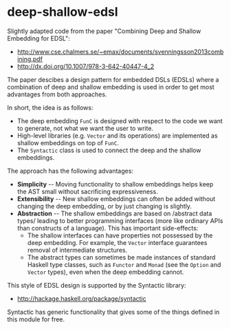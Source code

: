 deep-shallow-edsl
=================

Slightly adapted code from the paper "Combining Deep and Shallow Embedding for EDSL":

  * <http://www.cse.chalmers.se/~emax/documents/svenningsson2013combining.pdf>
  * <http://dx.doi.org/10.1007/978-3-642-40447-4_2>

The paper descibes a design pattern for embedded DSLs (EDSLs) where a combination of deep and shallow embedding is used in order to get most advantages from both approaches.

In short, the idea is as follows:

  * The deep embedding `FunC` is designed with respect to the code we want to generate, not what we want the user to write.
  * High-level libraries (e.g. `Vector` and its operations) are implemented as shallow embeddings on top of `FunC`.
  * The `Syntactic` class is used to connect the deep and the shallow embeddings.

The approach has the following advantages:

  * **Simplicity**    -- Moving functionality to shallow embeddings helps keep the AST small without sacrificing expressiveness.
  * **Extensibility** -- New shallow embeddings can often be added without changing the deep embedding, or by just changing is slightly.
  * **Abstraction**   -- The shallow embeddings are based on /abstract data types/ leading to better programming interfaces (more like ordinary APIs than constructs of a language). This has important side-effects:
      - The shallow interfaces can have properties not possessed by the deep embedding. For example, the `Vector` interface guarantees removal of intermediate structures.
      - The abstract types can sometimes be made instances of standard Haskell type classes, such as `Functor` and `Monad` (see the `Option` and `Vector` types), even when the deep embedding cannot.

This style of EDSL design is supported by the Syntactic library:

  * <http://hackage.haskell.org/package/syntactic>

Syntactic has generic functionality that gives some of the things defined in this module for free.

